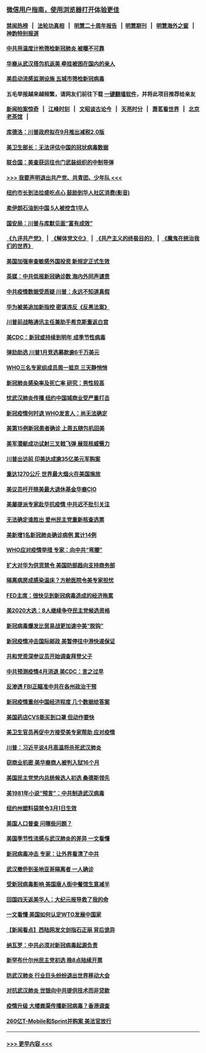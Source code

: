 ### [微信用户指南，使用浏览器打开体验更佳](https://github.com/gfw-breaker/banned-news1/blob/master/indexes/wechat-guide.md?t=0)
#### [禁闻热榜](热点新闻.md?t=0)  &nbsp;&nbsp;|&nbsp;&nbsp; [法轮功真相](https://github.com/gfw-breaker/truth/blob/master/README.md?t=0) &nbsp;&nbsp;|&nbsp;&nbsp; [明慧二十周年报告](https://github.com/gfw-breaker/mh-reports/blob/master/README.md?t=0) &nbsp;&nbsp;|&nbsp;&nbsp;[明慧期刊](https://github.com/gfw-breaker/mh-qikan) &nbsp;&nbsp;|&nbsp;&nbsp; [明慧海外之窗](https://github.com/gfw-breaker/mh-news/blob/master/README.md?t=0) &nbsp;&nbsp;|&nbsp;&nbsp; [神韵特别报道](https://github.com/gfw-breaker/mh-news/blob/master/shenyun.md?t=0)
#### [中共用温度计枪筛检新冠肺炎 被曝不可靠](../pages/nsc412/n11869707.md?t=02150533) 
#### [华裔从武汉搭包机返美 牵挂被困在国内的亲人](../pages/nsc412/n11869711.md?t=02150533) 
#### [美启动流感监测设施 五城市筛检新冠病毒](../pages/nsc412/n11869689.md?t=02150533) 
#### 五毛举报越来越频繁，请网友们前往下载 [一键翻墙软件](https://github.com/gfw-breaker/ssr-accounts)，并将此项目推荐给亲友
#### [新闻拍案惊奇](https://github.com/gfw-breaker/banned-news1/blob/master/pages/link4.md) &nbsp;&nbsp;|&nbsp;&nbsp; [江峰时刻](https://github.com/gfw-breaker/banned-news1/blob/master/pages/link4.md) &nbsp;&nbsp;|&nbsp;&nbsp; [文昭谈古论今](https://github.com/gfw-breaker/banned-news1/blob/master/pages/link4.md) &nbsp;&nbsp;|&nbsp;&nbsp; [天亮时分](https://github.com/gfw-breaker/banned-news1/blob/master/pages/link4.md) &nbsp;&nbsp;|&nbsp;&nbsp; [萧茗看世界](https://github.com/gfw-breaker/banned-news1/blob/master/pages/link4.md) &nbsp;&nbsp;|&nbsp;&nbsp; [北京老茶馆](https://github.com/gfw-breaker/banned-news1/blob/master/pages/link4.md) &nbsp;&nbsp;|&nbsp;&nbsp; 
#### [库德洛：川普政府拟在9月推出减税2.0版](../pages/nsc412/n11869627.md?t=02150533) 
#### [美卫生部长：无法评估中国的冠状病毒数据](../pages/nsc412/n11869301.md?t=02150533) 
#### [联合国：美查获运往也门武装组织的中制导弹](../pages/nsc412/n11868677.md?t=02150533) 
#### [>>> 我要声明退出共产党、共青团、少年队 <<<](https://github.com/begood0513/goodnews/blob/master/quit/letter.md) 
#### [纽约市长到法拉盛吃点心  鼓励到华人社区消费(影音)](../pages/nsc412/n11868197.md?t=02150533) 
#### [卖伊朗石油到中国  5人被控含1华人](../pages/nsc412/n11867988.md?t=02150533) 
#### [国安局：川普与库默见面“富有成效”](../pages/nsc412/n11867976.md?t=02150533) 
#### [《九评共产党》](https://github.com/begood0513/9ping.md/blob/master/README.md) &nbsp;|&nbsp; [《解体党文化》](../../../../jtdwh.md/blob/master/README.md)  &nbsp;|&nbsp; [《共产主义的终极目的》](../../../../gczydzjmd.md/blob/master/README.md) &nbsp;|&nbsp; [《魔鬼在统治我们的世界》](../../../../mgztzwmdsj.md/blob/master/README.md) 
#### [美国加强审查敏感外国投资 新规定正式生效](../pages/nsc412/n11868041.md?t=02150533) 
#### [英媒：中共低报新冠确诊数 海内外同声谴责](../pages/nsc412/n11867421.md?t=02150533) 
#### [中共疫情数据受质疑 川普：永远不知道真假](../pages/nsc412/n11867195.md?t=02150533) 
#### [华为被美追加新指控 密谋违反《反黑法案》](../pages/nsc412/n11867191.md?t=02150533) 
#### [川普前战略通讯主任兼助手希克斯重返白宫](../pages/nsc412/n11867104.md?t=02150533) 
#### [美CDC：新冠或持续到明年 成季节性病毒](../pages/nsc412/n11867279.md?t=02150533) 
#### [弹劾助选 川普1月竞选募款逾6千万美元](../pages/nsc412/n11866950.md?t=02150533) 
#### [WHO三名专家组成员周一抵京 三天静悄悄](../pages/nsc412/n11866947.md?t=02150533) 
#### [新冠肺炎感染率及死亡率 研究：男性较高](../pages/nsc412/n11866956.md?t=02150533) 
#### [忧武汉肺炎传播 纽约中国城商业受严重打击](../pages/nsc412/n11866902.md?t=02150533) 
#### [新冠疫情何时退 WHO发言人：尚无法确定](../pages/nsc412/n11866864.md?t=02150533) 
#### [美第15例新冠患者确诊 上周五随包机回美](../pages/nsc412/n11866852.md?t=02150533) 
#### [美军潜艇成功试射三叉戟飞弹 展现核威慑力](../pages/nsc412/n11866046.md?t=02150533) 
#### [川普出访前 印美达成逾35亿美元军购案](../pages/nsc412/n11865444.md?t=02150533) 
#### [重达1270公斤 世界最大烟火在美国施放](../pages/nsc412/n11865198.md?t=02150533) 
#### [美议员吁开除美最大退休基金华裔CIO](../pages/nsc412/n11865230.md?t=02150533) 
#### [美屡提派专家赴华抗疫情 中共迟不批引关注](../pages/nsc412/n11864719.md?t=02150533) 
#### [无法确定谁胜出 爱州民主党重新核查选票](../pages/nsc412/n11864830.md?t=02150533) 
#### [美新增1名新冠肺炎确诊病例 累计14例](../pages/nsc412/n11864893.md?t=02150533) 
#### [WHO应对疫情举措 专家：向中共“弯腰”](../pages/nsc412/n11864727.md?t=02150533) 
#### [扩大对华为供货禁令 美国防部趋向支持商务部](../pages/nsc412/n11864773.md?t=02150533) 
#### [隔离病房成感染温床？方舱医院令美专家担忧](../pages/nsc412/n11864575.md?t=02150533) 
#### [FED主席：很快见到新冠病毒造成的经济拖累](../pages/nsc412/n11864507.md?t=02150533) 
#### [美2020大选：8人继续争夺民主党候选资格](../pages/nsc412/n11864327.md?t=02150533) 
#### [新冠病毒爆发比贸易战更加速中美“脱钩”](../pages/nsc412/n11864470.md?t=02150533) 
#### [新冠疫情冲击国际邮政 美暂停往中港快递保证](../pages/nsc412/n11864207.md?t=02150533) 
#### [共和党资深参议员开始调查拜登父子](../pages/nsc412/n11863984.md?t=02150533) 
#### [中共预测疫情4月消退 美CDC：言之过早](../pages/nsc412/n11864310.md?t=02150533) 
#### [反渗透 FBI正瞄准中共在各州政治干预](../pages/nsc412/n11864300.md?t=02150533) 
#### [新冠疫情重创中国经济程度 几个数据给答案](../pages/nsc412/n11864203.md?t=02150533) 
#### [美国药店CVS能买到口罩 但动作要快](../pages/nsc412/n11862438.md?t=02150533) 
#### [美卫生官员再促中方接受美专家帮助 应对疫情](../pages/nsc412/n11864043.md?t=02150533) 
#### [川普：习近平说4月高温将杀死武汉肺炎](../pages/nsc412/n11860814.md?t=02150533) 
#### [窃商业机密 美华裔商人被判入狱16个月](../pages/nsc412/n11863911.md?t=02150533) 
#### [美国民主党党内总统候选人初选 桑德斯领先](../pages/nsc412/n11863475.md?t=02150533) 
#### [美1981年小说“预言”：中共制造武汉病毒](../pages/nsc412/n11863306.md?t=02150533) 
#### [纽约州塑料袋禁令3月1日生效](../pages/nsc412/n11862832.md?t=02150533) 
#### [美国人口普查  问哪些问题？](../pages/nsc412/n11862808.md?t=02150533) 
#### [美国季节性流感与武汉肺炎的差异 一文看懂](../pages/nsc412/n11862428.md?t=02150533) 
#### [新冠病毒冲击 专家：让外界看清了中共](../pages/nsc412/n11862280.md?t=02150533) 
#### [武汉撤侨到圣地亚哥隔离者 一人确诊](../pages/nsc412/n11862460.md?t=02150533) 
#### [受新冠病毒影响 美国唐人街中餐馆生意减半](../pages/nsc412/n11861940.md?t=02150533) 
#### [回国四天返美华人：大纪元报导救了我的命](../pages/nsc412/n11862181.md?t=02150533) 
#### [一文看懂 美国如何认定WTO发展中国家](../pages/nsc412/n11862051.md?t=02150533) 
#### [【新闻看点】西陆网发文剑指石正丽 背后诡异](../pages/nsc412/n11861792.md?t=02150533) 
#### [纳瓦罗：中共必须对新冠病毒起源负责](../pages/nsc412/n11861810.md?t=02150533) 
#### [新罕布什尔州民主党初选 晚8点陆续开票](../pages/nsc412/n11861872.md?t=02150533) 
#### [防武汉肺炎 行业巨头纷纷退出世界移动大会](../pages/nsc412/n11861795.md?t=02150533) 
#### [对抗武汉肺炎 世银向中共提供技术而非贷款](../pages/nsc412/n11861652.md?t=02150533) 
#### [疫情升级 大楼粪渠传播新冠病毒？香港调查](../pages/nsc412/n11861556.md?t=02150533) 
#### [260亿T-Mobile和Sprint并购案 美法官放行](../pages/nsc412/n11861511.md?t=02150533) 

----
#### [ >>> 更早内容 <<< ](../indexes/nsc412-earlier.md)
